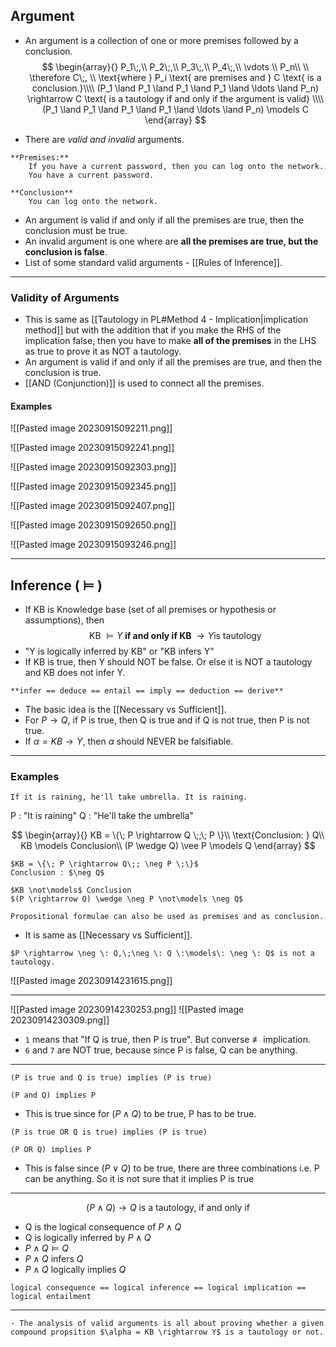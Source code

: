 ## Argument
- An argument is a collection of one or more premises followed by a conclusion.
$$
\begin{array}{}
P_1\;,\\
P_2\;,\\
P_3\;,\\
P_4\;,\\
\vdots \\
P_n\\ \\
\therefore C\;,
\\
\text{where } P_i \text{ are premises and } C \text{ is a conclusion.}\\\\
(P_1 \land P_1 \land P_1 \land P_1 \land \ldots \land P_n) \rightarrow C \text{ is a tautology if and only if the argument is valid} \\\\
(P_1 \land P_1 \land P_1 \land P_1 \land \ldots \land P_n) \models C
\end{array}
$$

- There are *valid and invalid* arguments. 
```ad-example
**Premises:**
	If you have a current password, then you can log onto the network.
	You have a current password.

**Conclusion**
	You can log onto the network.
```
- An argument is valid if and only if all the premises are true, then the conclusion must be true.
- An invalid argument is one where are **all the premises are true, but the conclusion is false**.
- List of some standard valid arguments - [[Rules of Inference]].

---
### Validity of Arguments

- This is same as [[Tautology in PL#Method 4 - Implication|implication method]] but with the addition that if you make the RHS of the implication false, then you have to make **all of the premises** in the LHS as true to prove it as NOT a tautology.
- An argument is valid if and only if all the premises are true, and then the conclusion is true.
- [[AND (Conjunction)]] is used to connect all the premises.

#### Examples

![[Pasted image 20230915092211.png]]

![[Pasted image 20230915092241.png]]

![[Pasted image 20230915092303.png]]

![[Pasted image 20230915092345.png]]

![[Pasted image 20230915092407.png]]

![[Pasted image 20230915092650.png]]

![[Pasted image 20230915093246.png]]



---
## Inference ( $\models$ )
- If $\text{ KB }$ is Knowledge base (set of all premises or hypothesis or assumptions), then
$$\text{KB } \models Y \textbf{ if and only if KB }\rightarrow Y \text{is tautology }$$
- "Y is logically inferred by KB" or "KB infers Y"
- If KB is true, then Y should NOT be false. Or else it is NOT a tautology and KB does not infer Y.

```ad-tip
**infer == deduce == entail == imply == deduction == derive**
```

- The basic idea is the [[Necessary vs Sufficient]]. 
- For $P \rightarrow Q$, if P is true, then Q is true and if Q is not true, then P is not true.
- If $\alpha = KB \rightarrow Y$, then $\alpha$ should NEVER be falsifiable. 

---
### Examples

```ad-example
If it is raining, he'll take umbrella. It is raining.
```
P : "It is raining"
Q : "He'll take the umbrella"

$$
\begin{array}{}
KB = \{\; P \rightarrow Q \;;\; P \}\\
\text{Conclusion: } Q\\
KB \models Conclusion\\
(P \wedge Q) \vee P \models Q
\end{array}
$$
```ad-caution
$KB = \{\; P \rightarrow Q\;; \neg P \;\}$
Conclusion : $\neg Q$

$KB \not\models$ Conclusion
$(P \rightarrow Q) \wedge \neg P \not\models \neg Q$
```

```ad-attention
Propositional formulae can also be used as premises and as conclusion.
```

- It is same as [[Necessary vs Sufficient]].

```ad-example
$P \rightarrow \neg \: Q,\;\neg \: Q \:\models\: \neg \: Q$ is not a tautology.
```

![[Pasted image 20230914231615.png]]

---
![[Pasted image 20230914230253.png]]
![[Pasted image 20230914230309.png]]

- `1` means that "If Q is true, then P is true". But converse $\not\equiv$ implication.
- `6` and `7` are NOT true, because since P is false, Q can be anything.

---
```ad-example
(P is true and Q is true) implies (P is true)

(P and Q) implies P
```
- This is true since for ($P \wedge Q$) to be true, P has to be true.

```ad-example
(P is true OR Q is true) implies (P is true)

(P OR Q) implies P
```
- This is false since ($P \vee Q$) to be true, there are three combinations i.e. P can be anything. So it is not sure that it implies P is true

----
$$
(P \wedge Q)\rightarrow Q \text{ is a tautology, if and only if} 
$$
- Q is the logical consequence of $P \land Q$ 
- Q is logically inferred by $P \land Q$
- $P \land Q \models Q$
- $P \land Q$ infers $Q$
- $P \land Q$ logically implies $Q$

```ad-tip
logical consequence == logical inference == logical implication == logical entailment
```

---


```ad-summary
- The analysis of valid arguments is all about proving whether a given compound propsition $\alpha = KB \rightarrow Y$ is a tautology or not.
```
